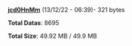 [**jcd0HnMm**](/data/jcd0HnMm.txt) (13/12/22 - 06:39)- 321 bytes

**Total Datas**: 8695

**Total Size**: 49.92 MB / 49.9 MB